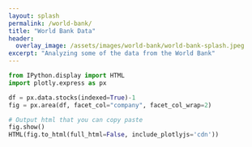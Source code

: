 ```yaml
---
layout: splash
permalink: /world-bank/
title: "World Bank Data"
header:
  overlay_image: /assets/images/world-bank/world-bank-splash.jpeg
excerpt: "Analyzing some of the data from the World Bank"
---
```


```python
from IPython.display import HTML
import plotly.express as px

df = px.data.stocks(indexed=True)-1
fig = px.area(df, facet_col="company", facet_col_wrap=2)

# Output html that you can copy paste
fig.show()
HTML(fig.to_html(full_html=False, include_plotlyjs='cdn'))
```






<div>                        <script type="text/javascript">window.PlotlyConfig = {MathJaxConfig: 'local'};</script>
        <script src="https://cdn.plot.ly/plotly-2.18.2.min.js"></script>                <div id="0274cdd1-fb56-4591-afca-4533780a24d0" class="plotly-graph-div" style="height:100%; width:100%;"></div>            <script type="text/javascript">                                    window.PLOTLYENV=window.PLOTLYENV || {};                                    if (document.getElementById("0274cdd1-fb56-4591-afca-4533780a24d0")) {                    Plotly.newPlot(                        "0274cdd1-fb56-4591-afca-4533780a24d0",                        [{"fillpattern":{"shape":""},"hovertemplate":"company=GOOG<br>date=%{x}<br>value=%{y}<extra></extra>","legendgroup":"GOOG","line":{"color":"#636efa"},"marker":{"symbol":"circle"},"mode":"lines","name":"GOOG","orientation":"v","showlegend":true,"stackgroup":"1","x":["2018-01-01","2018-01-08","2018-01-15","2018-01-22","2018-01-29","2018-02-05","2018-02-12","2018-02-19","2018-02-26","2018-03-05","2018-03-12","2018-03-19","2018-03-26","2018-04-02","2018-04-09","2018-04-16","2018-04-23","2018-04-30","2018-05-07","2018-05-14","2018-05-21","2018-05-28","2018-06-04","2018-06-11","2018-06-18","2018-06-25","2018-07-02","2018-07-09","2018-07-16","2018-07-23","2018-07-30","2018-08-06","2018-08-13","2018-08-20","2018-08-27","2018-09-03","2018-09-10","2018-09-17","2018-09-24","2018-10-01","2018-10-08","2018-10-15","2018-10-22","2018-10-29","2018-11-05","2018-11-12","2018-11-19","2018-11-26","2018-12-03","2018-12-10","2018-12-17","2018-12-24","2018-12-31","2019-01-07","2019-01-14","2019-01-21","2019-01-28","2019-02-04","2019-02-11","2019-02-18","2019-02-25","2019-03-04","2019-03-11","2019-03-18","2019-03-25","2019-04-01","2019-04-08","2019-04-15","2019-04-22","2019-04-29","2019-05-06","2019-05-13","2019-05-20","2019-05-27","2019-06-03","2019-06-10","2019-06-17","2019-06-24","2019-07-01","2019-07-08","2019-07-15","2019-07-22","2019-07-29","2019-08-05","2019-08-12","2019-08-19","2019-08-26","2019-09-02","2019-09-09","2019-09-16","2019-09-23","2019-09-30","2019-10-07","2019-10-14","2019-10-21","2019-10-28","2019-11-04","2019-11-11","2019-11-18","2019-11-25","2019-12-02","2019-12-09","2019-12-16","2019-12-23","2019-12-30"],"xaxis":"x5","y":[0.0,0.01817227834793611,0.03200786645269793,0.0667827833897241,0.008773163655011684,-0.058472326256268414,-0.006740817374609964,0.02228215476410833,-0.021147978573400783,0.05244827309088418,0.03039293124652631,-0.073178895932408,-0.06390675474096619,-0.08636128913858798,-0.06619304620983002,-0.026555273882134744,-0.06548536358991075,-0.049009752937404394,-0.0036017619480828156,-0.03254311318949976,-0.024105628119460376,0.01566825464137711,0.01691118490534982,0.04538982871795949,0.048311151906791805,0.012175357451264412,0.03442118676539718,0.07855889203812083,0.07501161781137511,0.12363120444247033,0.11021291672723321,0.1228237368393843,0.08957294102996549,0.10743678374634658,0.10520486931411543,0.0567939333314087,0.06377983748908722,0.05793707951946647,0.08277763502676638,0.05000770891751638,0.0071219039061158895,-0.005234859425616412,-0.027907069811329177,-0.040318211086946,-0.03273360065927444,-0.03696142432997518,-0.07108314636841939,-0.007076495959582041,-0.05956109450044178,-0.054553047087324,-0.11131071031110962,-0.05910746866094141,-0.028596590159886803,-0.04086265100501085,-0.0036017619480828156,-0.010197499799451948,0.007729802450120227,-0.006504922865553153,0.010360854093262706,0.007385042275841691,0.035165084150587056,0.036371688964584425,0.07460328832645247,0.0936918990354445,0.0644875210162581,0.095188886079836,0.10491459776842582,0.12169875382994033,0.1541874899828073,0.07545616206156902,0.056285930455275635,0.054498670957942696,0.02834253428671918,0.0012701750318930838,-0.032833384735189375,-0.015314411970539954,0.017827518173657353,-0.01934255680470598,0.02663689659393942,0.03871246906203729,0.025285100664744986,0.13443660278592673,0.08324942313762862,0.07782407624223753,0.06837955541728191,0.04450982089962752,0.07790569804679048,0.09317481457000465,0.12459294475006,0.1158561065450241,0.11146492858051271,0.09686727991194721,0.10271900878617002,0.12997288460616896,0.14779132119051952,0.1556027445379411,0.1897426297549989,0.21106304421151711,0.1751993590303178,0.1839271156460469,0.216279741365772,0.2228209905885521,0.2244177626161099,0.2265044859331442,0.21301365800266092],"yaxis":"y5","type":"scatter"},{"fillpattern":{"shape":""},"hovertemplate":"company=AAPL<br>date=%{x}<br>value=%{y}<extra></extra>","legendgroup":"AAPL","line":{"color":"#EF553B"},"marker":{"symbol":"circle"},"mode":"lines","name":"AAPL","orientation":"v","showlegend":true,"stackgroup":"1","x":["2018-01-01","2018-01-08","2018-01-15","2018-01-22","2018-01-29","2018-02-05","2018-02-12","2018-02-19","2018-02-26","2018-03-05","2018-03-12","2018-03-19","2018-03-26","2018-04-02","2018-04-09","2018-04-16","2018-04-23","2018-04-30","2018-05-07","2018-05-14","2018-05-21","2018-05-28","2018-06-04","2018-06-11","2018-06-18","2018-06-25","2018-07-02","2018-07-09","2018-07-16","2018-07-23","2018-07-30","2018-08-06","2018-08-13","2018-08-20","2018-08-27","2018-09-03","2018-09-10","2018-09-17","2018-09-24","2018-10-01","2018-10-08","2018-10-15","2018-10-22","2018-10-29","2018-11-05","2018-11-12","2018-11-19","2018-11-26","2018-12-03","2018-12-10","2018-12-17","2018-12-24","2018-12-31","2019-01-07","2019-01-14","2019-01-21","2019-01-28","2019-02-04","2019-02-11","2019-02-18","2019-02-25","2019-03-04","2019-03-11","2019-03-18","2019-03-25","2019-04-01","2019-04-08","2019-04-15","2019-04-22","2019-04-29","2019-05-06","2019-05-13","2019-05-20","2019-05-27","2019-06-03","2019-06-10","2019-06-17","2019-06-24","2019-07-01","2019-07-08","2019-07-15","2019-07-22","2019-07-29","2019-08-05","2019-08-12","2019-08-19","2019-08-26","2019-09-02","2019-09-09","2019-09-16","2019-09-23","2019-09-30","2019-10-07","2019-10-14","2019-10-21","2019-10-28","2019-11-04","2019-11-11","2019-11-18","2019-11-25","2019-12-02","2019-12-09","2019-12-16","2019-12-23","2019-12-30"],"xaxis":"x6","y":[0.0,0.011942834285714188,0.019771468571428752,-0.019942885714285596,-0.08285714285714285,-0.1062285485714285,-0.014685754285714392,0.0028571428571428914,0.006914325714286074,0.02845711999999989,0.017257165714285705,-0.05748570285714283,-0.04125714857142859,-0.037828542857142766,-0.0015428800000000242,-0.0530285657142856,-0.0724571028571428,0.0504571542857144,0.07765712000000002,0.06462856000000006,0.07760001142857154,0.08708574285714277,0.0954285542857145,0.07908569142857136,0.056685702857142806,0.057771434285714296,0.07411429142857151,0.0933142971428571,0.0939428685714283,0.09131426285714284,0.1885143142857142,0.1858857085714285,0.24331429714285724,0.23520002285714292,0.30074288571428553,0.2645714457142856,0.2790856914285711,0.2437714514285716,0.2899428857142856,0.28165710285714285,0.2692000057142856,0.2531999885714289,0.2360000171428569,0.18559997714285714,0.1684000057142856,0.10588570857142865,-0.015485754285714415,0.020457154285714374,-0.037199971428571565,-0.05440002285714285,-0.13868573714285715,-0.10725716571428567,-0.1528000285714286,-0.12977146857142863,-0.10388567428571427,-0.09851431428571422,-0.04845712000000002,-0.026228548571428423,-0.026171440000000046,-0.011599994285714454,-0.00017142285714277783,-0.011942834285714188,0.06354282857142857,0.09171430285714277,0.0854285542857145,0.12571428571428567,0.1363999714285713,0.1649142914285715,0.16742858857142862,0.20999999999999996,0.12674281714285707,0.08000000000000007,0.02268571999999991,0.0004000399999999349,0.08657139428571448,0.10137145714285722,0.1358857085714289,0.1309714171428571,0.1670285485714289,0.16171430285714283,0.1576571200000001,0.18708574285714286,0.1658285942857145,0.14851431428571416,0.17999999999999994,0.15794285142857167,0.19280002857142864,0.21862854285714306,0.25,0.24417140571428564,0.25040003999999993,0.2971999714285716,0.3497714685714286,0.3509143085714286,0.40902858285714294,0.46182861142857123,0.48651437142857157,0.5186286285714288,0.4958857085714288,0.5271428571428571,0.5469142342857145,0.57228568,0.5968000114285714,0.6559999314285714,0.6779999657142857],"yaxis":"y6","type":"scatter"},{"fillpattern":{"shape":""},"hovertemplate":"company=AMZN<br>date=%{x}<br>value=%{y}<extra></extra>","legendgroup":"AMZN","line":{"color":"#00cc96"},"marker":{"symbol":"circle"},"mode":"lines","name":"AMZN","orientation":"v","showlegend":true,"stackgroup":"1","x":["2018-01-01","2018-01-08","2018-01-15","2018-01-22","2018-01-29","2018-02-05","2018-02-12","2018-02-19","2018-02-26","2018-03-05","2018-03-12","2018-03-19","2018-03-26","2018-04-02","2018-04-09","2018-04-16","2018-04-23","2018-04-30","2018-05-07","2018-05-14","2018-05-21","2018-05-28","2018-06-04","2018-06-11","2018-06-18","2018-06-25","2018-07-02","2018-07-09","2018-07-16","2018-07-23","2018-07-30","2018-08-06","2018-08-13","2018-08-20","2018-08-27","2018-09-03","2018-09-10","2018-09-17","2018-09-24","2018-10-01","2018-10-08","2018-10-15","2018-10-22","2018-10-29","2018-11-05","2018-11-12","2018-11-19","2018-11-26","2018-12-03","2018-12-10","2018-12-17","2018-12-24","2018-12-31","2019-01-07","2019-01-14","2019-01-21","2019-01-28","2019-02-04","2019-02-11","2019-02-18","2019-02-25","2019-03-04","2019-03-11","2019-03-18","2019-03-25","2019-04-01","2019-04-08","2019-04-15","2019-04-22","2019-04-29","2019-05-06","2019-05-13","2019-05-20","2019-05-27","2019-06-03","2019-06-10","2019-06-17","2019-06-24","2019-07-01","2019-07-08","2019-07-15","2019-07-22","2019-07-29","2019-08-05","2019-08-12","2019-08-19","2019-08-26","2019-09-02","2019-09-09","2019-09-16","2019-09-23","2019-09-30","2019-10-07","2019-10-14","2019-10-21","2019-10-28","2019-11-04","2019-11-11","2019-11-18","2019-11-25","2019-12-02","2019-12-09","2019-12-16","2019-12-23","2019-12-30"],"xaxis":"x3","y":[0.0,0.06188061170557568,0.053240428430767706,0.14067562026283875,0.16337433778852284,0.08986767955805264,0.17862076193166665,0.2203654438831366,0.2205688381237838,0.28454854266541796,0.2786826844946546,0.21675321017028315,0.17752245337159578,0.14326273886706065,0.16405781403187003,0.24273066644893193,0.2794473988384474,0.2862244591394254,0.3040906767647622,0.2808711585229775,0.3099809658381354,0.3355191588974509,0.3700554610940725,0.3960736368996989,0.3958296232020404,0.3829181608736414,0.3917291635810911,0.47503946407602715,0.4755844971819587,0.4784890230752108,0.4833867718479574,0.5346502643964448,0.5313308069300795,0.5501814209506477,0.6374944566425169,0.5881591374274802,0.6029011479217037,0.5580080272628667,0.6295946560652816,0.5373757268816928,0.45517187885222343,0.4351741929091779,0.3365524179114776,0.3550368620941855,0.3931936419790223,0.2963616956201691,0.22204146042710993,0.375083410656027,0.32542264113010755,0.29514133017628597,0.12066154725261313,0.2024830385169749,0.28170102329635727,0.3347218697456531,0.3799892040777797,0.359137222458745,0.32306324759917615,0.29213917992898475,0.3081910371293215,0.3273996770823542,0.3600809993969647,0.3186455808291295,0.3931366354548309,0.4357762325393011,0.4487771761299302,0.4947687054188046,0.4994712046698764,0.5146280474808236,0.5869876346023932,0.5966122142724319,0.5376441714819611,0.5205753430783882,0.48337862794256203,0.44415601504927005,0.46771727141272845,0.521120475440709,0.5549896884611636,0.5406137477348341,0.5807068440449401,0.6361032717659916,0.5982882308164057,0.5808207570233568,0.4833460531345568,0.4706054102388,0.4583936118945735,0.4234505212166575,0.44514865460628594,0.4917015048118829,0.4964446227063888,0.4596872708598625,0.40378633023350075,0.4153391824933792,0.4090502488441077,0.42986965565513735,0.4329774757190701,0.4574742658589632,0.4529508300158951,0.4152089825177483,0.4202775515367141,0.46508943409510595,0.425061388144621,0.4326601685000062,0.4534552436648156,0.5212262445137299,0.5033600268883931],"yaxis":"y3","type":"scatter"},{"fillpattern":{"shape":""},"hovertemplate":"company=FB<br>date=%{x}<br>value=%{y}<extra></extra>","legendgroup":"FB","line":{"color":"#ab63fa"},"marker":{"symbol":"circle"},"mode":"lines","name":"FB","orientation":"v","showlegend":true,"stackgroup":"1","x":["2018-01-01","2018-01-08","2018-01-15","2018-01-22","2018-01-29","2018-02-05","2018-02-12","2018-02-19","2018-02-26","2018-03-05","2018-03-12","2018-03-19","2018-03-26","2018-04-02","2018-04-09","2018-04-16","2018-04-23","2018-04-30","2018-05-07","2018-05-14","2018-05-21","2018-05-28","2018-06-04","2018-06-11","2018-06-18","2018-06-25","2018-07-02","2018-07-09","2018-07-16","2018-07-23","2018-07-30","2018-08-06","2018-08-13","2018-08-20","2018-08-27","2018-09-03","2018-09-10","2018-09-17","2018-09-24","2018-10-01","2018-10-08","2018-10-15","2018-10-22","2018-10-29","2018-11-05","2018-11-12","2018-11-19","2018-11-26","2018-12-03","2018-12-10","2018-12-17","2018-12-24","2018-12-31","2019-01-07","2019-01-14","2019-01-21","2019-01-28","2019-02-04","2019-02-11","2019-02-18","2019-02-25","2019-03-04","2019-03-11","2019-03-18","2019-03-25","2019-04-01","2019-04-08","2019-04-15","2019-04-22","2019-04-29","2019-05-06","2019-05-13","2019-05-20","2019-05-27","2019-06-03","2019-06-10","2019-06-17","2019-06-24","2019-07-01","2019-07-08","2019-07-15","2019-07-22","2019-07-29","2019-08-05","2019-08-12","2019-08-19","2019-08-26","2019-09-02","2019-09-09","2019-09-16","2019-09-23","2019-09-30","2019-10-07","2019-10-14","2019-10-21","2019-10-28","2019-11-04","2019-11-11","2019-11-18","2019-11-25","2019-12-02","2019-12-09","2019-12-16","2019-12-23","2019-12-30"],"xaxis":"x4","y":[0.0,-0.04003216890450645,-0.029756557781432602,0.016858409948351527,0.018356932779547197,-0.05747928635335442,-0.050789428393168023,-0.01905278504513419,-0.054749856416916765,-0.008670109435265583,-0.00941937352680644,-0.1469628371325823,-0.14482211469664086,-0.1586834789826017,-0.11950763330454484,-0.11008834005603407,-0.07096606676052242,-0.05480334316927982,0.0007492587396544792,-0.022317435729705237,-0.010329183505619177,0.03821246331669892,0.012041744328335824,0.04816697731334307,0.07968958266985537,0.03997859652196101,0.08766384519142045,0.1095531193079009,0.12357503483302001,-0.06400859842626938,-0.048541646822317985,-0.035268990036853576,-0.06984213316000643,-0.06529307791405703,-0.05951302993268304,-0.12742848400015583,-0.13128176725881402,-0.12801719150065216,-0.11982873043097464,-0.1579877069953104,-0.17720096300130705,-0.17554188893095357,-0.22199630542157978,-0.19534385243744656,-0.22419051460988437,-0.25325130040402566,-0.29499603013124875,-0.24747125242265178,-0.264543785992707,-0.2290072605081961,-0.33128181435541404,-0.287128751818183,-0.26170729156947425,-0.23039872420448304,-0.19700300678609572,-0.2025154390415166,-0.11313887247078813,-0.10446884331381823,-0.13031846517575174,-0.13358312121220917,-0.1314958855286309,-0.09232003985057402,-0.1116939220221379,-0.12047101566590279,-0.1078940505894338,-0.0595665220369328,-0.041477119353156455,-0.04586570363824338,0.024832747396325905,0.046133233734014345,0.007974257169678589,-0.008295439926290449,-0.03098746488667481,-0.05020072089267158,-0.07225046597001439,-0.029542434159729236,0.022959555056155434,0.032914069052799366,0.051110450593188306,0.09644093348329874,0.06160018533796552,0.06903930203780662,0.011613582715110926,0.005351886368149206,-0.016858490226647427,-0.04870219806147602,-0.006315268729507051,0.003425201923729082,0.0018196199576252514,0.016483740439376726,-0.052180892089454756,-0.034252120923132345,-0.014236039146822366,-0.005351886368149206,0.0055659243596704044,0.036232211841620066,0.021353973090051603,0.04415306253723106,0.06406208517863243,0.07915436192172232,0.0759967703720601,0.038854668273331505,0.1040941738048431,0.11372758532317095,0.09847467706262769],"yaxis":"y4","type":"scatter"},{"fillpattern":{"shape":""},"hovertemplate":"company=NFLX<br>date=%{x}<br>value=%{y}<extra></extra>","legendgroup":"NFLX","line":{"color":"#FFA15A"},"marker":{"symbol":"circle"},"mode":"lines","name":"NFLX","orientation":"v","showlegend":true,"stackgroup":"1","x":["2018-01-01","2018-01-08","2018-01-15","2018-01-22","2018-01-29","2018-02-05","2018-02-12","2018-02-19","2018-02-26","2018-03-05","2018-03-12","2018-03-19","2018-03-26","2018-04-02","2018-04-09","2018-04-16","2018-04-23","2018-04-30","2018-05-07","2018-05-14","2018-05-21","2018-05-28","2018-06-04","2018-06-11","2018-06-18","2018-06-25","2018-07-02","2018-07-09","2018-07-16","2018-07-23","2018-07-30","2018-08-06","2018-08-13","2018-08-20","2018-08-27","2018-09-03","2018-09-10","2018-09-17","2018-09-24","2018-10-01","2018-10-08","2018-10-15","2018-10-22","2018-10-29","2018-11-05","2018-11-12","2018-11-19","2018-11-26","2018-12-03","2018-12-10","2018-12-17","2018-12-24","2018-12-31","2019-01-07","2019-01-14","2019-01-21","2019-01-28","2019-02-04","2019-02-11","2019-02-18","2019-02-25","2019-03-04","2019-03-11","2019-03-18","2019-03-25","2019-04-01","2019-04-08","2019-04-15","2019-04-22","2019-04-29","2019-05-06","2019-05-13","2019-05-20","2019-05-27","2019-06-03","2019-06-10","2019-06-17","2019-06-24","2019-07-01","2019-07-08","2019-07-15","2019-07-22","2019-07-29","2019-08-05","2019-08-12","2019-08-19","2019-08-26","2019-09-02","2019-09-09","2019-09-16","2019-09-23","2019-09-30","2019-10-07","2019-10-14","2019-10-21","2019-10-28","2019-11-04","2019-11-11","2019-11-18","2019-11-25","2019-12-02","2019-12-09","2019-12-16","2019-12-23","2019-12-30"],"xaxis":"x","y":[0.0,0.05352631426433829,0.04985952545693784,0.30768131559404477,0.2735367714287169,0.18800892928213409,0.3263487897912096,0.3616362026373592,0.4336396058469547,0.5783608462698024,0.5165008067883996,0.4331158380609592,0.406495542490225,0.375541688281783,0.48411822743658695,0.5608837620628662,0.4846421380865249,0.5243106261176576,0.5546453794312736,0.5437877293254985,0.6728891882258874,0.7140339274719294,0.7170817582484463,0.8666603250949969,0.9576645850358447,0.8640410670974561,0.9441401508609899,0.884851557577705,0.7193674908479577,0.6915566576609209,0.6338396487013751,0.6470783692776241,0.50854798541483,0.7087480282692504,0.7509404459512254,0.6604599490342411,0.7360826197418304,0.720034255916133,0.7816562507344105,0.6731749018244944,0.6170293343247459,0.5842183202957685,0.4278298007564696,0.4719748494696214,0.4451640257830367,0.3629695899097676,0.23253488660091248,0.3625886860662726,0.2626315952514029,0.2707271281792676,0.17334155499448678,0.2194865512765718,0.4170674789973934,0.6076479259096166,0.6148387919701228,0.6098384682642397,0.6184103905326357,0.6551740498315624,0.6994618148611409,0.7287488945009553,0.7016048311442251,0.6648411718452985,0.7213199790151921,0.7191771103581814,0.6979855684083631,0.7405113638622944,0.6721748970861734,0.7160340845746449,0.7850849901165535,0.8335634546034707,0.7193199695385504,0.6879375377890014,0.6876518241903944,0.6347444679569396,0.7185103405278743,0.6178389585732904,0.7582264974944879,0.7492261453110591,0.8122290534732837,0.7774655512770718,0.5005476379697218,0.5990284823318142,0.5183102976734539,0.47116522522107696,0.4419733358261506,0.38787558960246726,0.3988761036507431,0.38182773508672496,0.4007809276446279,0.2893470810670251,0.2528214711933554,0.2990618720162419,0.347349808387309,0.31101472186735757,0.31825325210121314,0.3658269020946976,0.388494690497293,0.4049716271019663,0.4785466146353017,0.4984522906221185,0.4636411194904255,0.42149622787998897,0.6043620457078422,0.5671698088678081,0.5408828958311611],"yaxis":"y","type":"scatter"},{"fillpattern":{"shape":""},"hovertemplate":"company=MSFT<br>date=%{x}<br>value=%{y}<extra></extra>","legendgroup":"MSFT","line":{"color":"#19d3f3"},"marker":{"symbol":"circle"},"mode":"lines","name":"MSFT","orientation":"v","showlegend":true,"stackgroup":"1","x":["2018-01-01","2018-01-08","2018-01-15","2018-01-22","2018-01-29","2018-02-05","2018-02-12","2018-02-19","2018-02-26","2018-03-05","2018-03-12","2018-03-19","2018-03-26","2018-04-02","2018-04-09","2018-04-16","2018-04-23","2018-04-30","2018-05-07","2018-05-14","2018-05-21","2018-05-28","2018-06-04","2018-06-11","2018-06-18","2018-06-25","2018-07-02","2018-07-09","2018-07-16","2018-07-23","2018-07-30","2018-08-06","2018-08-13","2018-08-20","2018-08-27","2018-09-03","2018-09-10","2018-09-17","2018-09-24","2018-10-01","2018-10-08","2018-10-15","2018-10-22","2018-10-29","2018-11-05","2018-11-12","2018-11-19","2018-11-26","2018-12-03","2018-12-10","2018-12-17","2018-12-24","2018-12-31","2019-01-07","2019-01-14","2019-01-21","2019-01-28","2019-02-04","2019-02-11","2019-02-18","2019-02-25","2019-03-04","2019-03-11","2019-03-18","2019-03-25","2019-04-01","2019-04-08","2019-04-15","2019-04-22","2019-04-29","2019-05-06","2019-05-13","2019-05-20","2019-05-27","2019-06-03","2019-06-10","2019-06-17","2019-06-24","2019-07-01","2019-07-08","2019-07-15","2019-07-22","2019-07-29","2019-08-05","2019-08-12","2019-08-19","2019-08-26","2019-09-02","2019-09-09","2019-09-16","2019-09-23","2019-09-30","2019-10-07","2019-10-14","2019-10-21","2019-10-28","2019-11-04","2019-11-11","2019-11-18","2019-11-25","2019-12-02","2019-12-09","2019-12-16","2019-12-23","2019-12-30"],"xaxis":"x2","y":[0.0,0.01598816156053595,0.020523845775624494,0.06656078769563911,0.0407075282751439,-0.00011341421672717011,0.04320215345952705,0.06656078769563911,0.05510829901103742,0.09468192324114022,0.07268393077029289,-0.011452568058678558,0.034924537137440925,0.02313188517673459,0.05544846228714251,0.07721961498538121,0.08651772113578127,0.07903392495670869,0.10783529634118838,0.09264087554958889,0.11531918323349166,0.14287332706943356,0.15239817094005725,0.1353894401771305,0.13856448262695342,0.11815397169397968,0.14706884800841702,0.19548698955693422,0.20501184476671153,0.2210000857013248,0.22508219242358107,0.23596776877270043,0.2198661929954373,0.22916429914583736,0.27372717374470623,0.22700982589840502,0.28551990507948943,0.29561174065967233,0.2968590589214408,0.2714592862805467,0.2424310864626129,0.23211250182305232,0.21283588359596584,0.20376461721817396,0.2424310864626129,0.22791698088406886,0.16872658648992878,0.2573987581948347,0.18857010571334354,0.20229047052295113,0.1138451159123457,0.13833764285434524,0.15579995111010447,0.1656650489700635,0.2213402489774292,0.2152170945636216,0.16543822053660917,0.19820836380069462,0.22712324011513219,0.25830591318049856,0.27599497049563504,0.2530899137523548,0.31432136717719983,0.32724799121787074,0.33733982679805363,0.3594511427723972,0.3714706231665581,0.3989114434990031,0.47284268119191086,0.4616168621926098,0.44154659390981754,0.4522055119127899,0.43145475832963465,0.4024265471725468,0.4899647467974879,0.5018708923489987,0.5531239130712344,0.518993128041884,0.5541444028995486,0.5750084006121237,0.5491551411916282,0.6026759586647925,0.5523300929282209,0.5615149549492018,0.5435990692006107,0.5125297196387406,0.5632157599905712,0.5772763674503605,0.5570926849508404,0.5811316344000079,0.5617416132953483,0.5661638719545554,0.5838529292696919,0.5581131747791548,0.5957590748212025,0.6296632015044059,0.6550629741453009,0.7005329130166025,0.6962239778608914,0.7165211652903694,0.7207165955161221,0.7522394318575931,0.7848962516181823,0.8024719740906685,0.7881845268582712],"yaxis":"y2","type":"scatter"}],                        {"template":{"data":{"histogram2dcontour":[{"type":"histogram2dcontour","colorbar":{"outlinewidth":0,"ticks":""},"colorscale":[[0.0,"#0d0887"],[0.1111111111111111,"#46039f"],[0.2222222222222222,"#7201a8"],[0.3333333333333333,"#9c179e"],[0.4444444444444444,"#bd3786"],[0.5555555555555556,"#d8576b"],[0.6666666666666666,"#ed7953"],[0.7777777777777778,"#fb9f3a"],[0.8888888888888888,"#fdca26"],[1.0,"#f0f921"]]}],"choropleth":[{"type":"choropleth","colorbar":{"outlinewidth":0,"ticks":""}}],"histogram2d":[{"type":"histogram2d","colorbar":{"outlinewidth":0,"ticks":""},"colorscale":[[0.0,"#0d0887"],[0.1111111111111111,"#46039f"],[0.2222222222222222,"#7201a8"],[0.3333333333333333,"#9c179e"],[0.4444444444444444,"#bd3786"],[0.5555555555555556,"#d8576b"],[0.6666666666666666,"#ed7953"],[0.7777777777777778,"#fb9f3a"],[0.8888888888888888,"#fdca26"],[1.0,"#f0f921"]]}],"heatmap":[{"type":"heatmap","colorbar":{"outlinewidth":0,"ticks":""},"colorscale":[[0.0,"#0d0887"],[0.1111111111111111,"#46039f"],[0.2222222222222222,"#7201a8"],[0.3333333333333333,"#9c179e"],[0.4444444444444444,"#bd3786"],[0.5555555555555556,"#d8576b"],[0.6666666666666666,"#ed7953"],[0.7777777777777778,"#fb9f3a"],[0.8888888888888888,"#fdca26"],[1.0,"#f0f921"]]}],"heatmapgl":[{"type":"heatmapgl","colorbar":{"outlinewidth":0,"ticks":""},"colorscale":[[0.0,"#0d0887"],[0.1111111111111111,"#46039f"],[0.2222222222222222,"#7201a8"],[0.3333333333333333,"#9c179e"],[0.4444444444444444,"#bd3786"],[0.5555555555555556,"#d8576b"],[0.6666666666666666,"#ed7953"],[0.7777777777777778,"#fb9f3a"],[0.8888888888888888,"#fdca26"],[1.0,"#f0f921"]]}],"contourcarpet":[{"type":"contourcarpet","colorbar":{"outlinewidth":0,"ticks":""}}],"contour":[{"type":"contour","colorbar":{"outlinewidth":0,"ticks":""},"colorscale":[[0.0,"#0d0887"],[0.1111111111111111,"#46039f"],[0.2222222222222222,"#7201a8"],[0.3333333333333333,"#9c179e"],[0.4444444444444444,"#bd3786"],[0.5555555555555556,"#d8576b"],[0.6666666666666666,"#ed7953"],[0.7777777777777778,"#fb9f3a"],[0.8888888888888888,"#fdca26"],[1.0,"#f0f921"]]}],"surface":[{"type":"surface","colorbar":{"outlinewidth":0,"ticks":""},"colorscale":[[0.0,"#0d0887"],[0.1111111111111111,"#46039f"],[0.2222222222222222,"#7201a8"],[0.3333333333333333,"#9c179e"],[0.4444444444444444,"#bd3786"],[0.5555555555555556,"#d8576b"],[0.6666666666666666,"#ed7953"],[0.7777777777777778,"#fb9f3a"],[0.8888888888888888,"#fdca26"],[1.0,"#f0f921"]]}],"mesh3d":[{"type":"mesh3d","colorbar":{"outlinewidth":0,"ticks":""}}],"scatter":[{"fillpattern":{"fillmode":"overlay","size":10,"solidity":0.2},"type":"scatter"}],"parcoords":[{"type":"parcoords","line":{"colorbar":{"outlinewidth":0,"ticks":""}}}],"scatterpolargl":[{"type":"scatterpolargl","marker":{"colorbar":{"outlinewidth":0,"ticks":""}}}],"bar":[{"error_x":{"color":"#2a3f5f"},"error_y":{"color":"#2a3f5f"},"marker":{"line":{"color":"#E5ECF6","width":0.5},"pattern":{"fillmode":"overlay","size":10,"solidity":0.2}},"type":"bar"}],"scattergeo":[{"type":"scattergeo","marker":{"colorbar":{"outlinewidth":0,"ticks":""}}}],"scatterpolar":[{"type":"scatterpolar","marker":{"colorbar":{"outlinewidth":0,"ticks":""}}}],"histogram":[{"marker":{"pattern":{"fillmode":"overlay","size":10,"solidity":0.2}},"type":"histogram"}],"scattergl":[{"type":"scattergl","marker":{"colorbar":{"outlinewidth":0,"ticks":""}}}],"scatter3d":[{"type":"scatter3d","line":{"colorbar":{"outlinewidth":0,"ticks":""}},"marker":{"colorbar":{"outlinewidth":0,"ticks":""}}}],"scattermapbox":[{"type":"scattermapbox","marker":{"colorbar":{"outlinewidth":0,"ticks":""}}}],"scatterternary":[{"type":"scatterternary","marker":{"colorbar":{"outlinewidth":0,"ticks":""}}}],"scattercarpet":[{"type":"scattercarpet","marker":{"colorbar":{"outlinewidth":0,"ticks":""}}}],"carpet":[{"aaxis":{"endlinecolor":"#2a3f5f","gridcolor":"white","linecolor":"white","minorgridcolor":"white","startlinecolor":"#2a3f5f"},"baxis":{"endlinecolor":"#2a3f5f","gridcolor":"white","linecolor":"white","minorgridcolor":"white","startlinecolor":"#2a3f5f"},"type":"carpet"}],"table":[{"cells":{"fill":{"color":"#EBF0F8"},"line":{"color":"white"}},"header":{"fill":{"color":"#C8D4E3"},"line":{"color":"white"}},"type":"table"}],"barpolar":[{"marker":{"line":{"color":"#E5ECF6","width":0.5},"pattern":{"fillmode":"overlay","size":10,"solidity":0.2}},"type":"barpolar"}],"pie":[{"automargin":true,"type":"pie"}]},"layout":{"autotypenumbers":"strict","colorway":["#636efa","#EF553B","#00cc96","#ab63fa","#FFA15A","#19d3f3","#FF6692","#B6E880","#FF97FF","#FECB52"],"font":{"color":"#2a3f5f"},"hovermode":"closest","hoverlabel":{"align":"left"},"paper_bgcolor":"white","plot_bgcolor":"#E5ECF6","polar":{"bgcolor":"#E5ECF6","angularaxis":{"gridcolor":"white","linecolor":"white","ticks":""},"radialaxis":{"gridcolor":"white","linecolor":"white","ticks":""}},"ternary":{"bgcolor":"#E5ECF6","aaxis":{"gridcolor":"white","linecolor":"white","ticks":""},"baxis":{"gridcolor":"white","linecolor":"white","ticks":""},"caxis":{"gridcolor":"white","linecolor":"white","ticks":""}},"coloraxis":{"colorbar":{"outlinewidth":0,"ticks":""}},"colorscale":{"sequential":[[0.0,"#0d0887"],[0.1111111111111111,"#46039f"],[0.2222222222222222,"#7201a8"],[0.3333333333333333,"#9c179e"],[0.4444444444444444,"#bd3786"],[0.5555555555555556,"#d8576b"],[0.6666666666666666,"#ed7953"],[0.7777777777777778,"#fb9f3a"],[0.8888888888888888,"#fdca26"],[1.0,"#f0f921"]],"sequentialminus":[[0.0,"#0d0887"],[0.1111111111111111,"#46039f"],[0.2222222222222222,"#7201a8"],[0.3333333333333333,"#9c179e"],[0.4444444444444444,"#bd3786"],[0.5555555555555556,"#d8576b"],[0.6666666666666666,"#ed7953"],[0.7777777777777778,"#fb9f3a"],[0.8888888888888888,"#fdca26"],[1.0,"#f0f921"]],"diverging":[[0,"#8e0152"],[0.1,"#c51b7d"],[0.2,"#de77ae"],[0.3,"#f1b6da"],[0.4,"#fde0ef"],[0.5,"#f7f7f7"],[0.6,"#e6f5d0"],[0.7,"#b8e186"],[0.8,"#7fbc41"],[0.9,"#4d9221"],[1,"#276419"]]},"xaxis":{"gridcolor":"white","linecolor":"white","ticks":"","title":{"standoff":15},"zerolinecolor":"white","automargin":true,"zerolinewidth":2},"yaxis":{"gridcolor":"white","linecolor":"white","ticks":"","title":{"standoff":15},"zerolinecolor":"white","automargin":true,"zerolinewidth":2},"scene":{"xaxis":{"backgroundcolor":"#E5ECF6","gridcolor":"white","linecolor":"white","showbackground":true,"ticks":"","zerolinecolor":"white","gridwidth":2},"yaxis":{"backgroundcolor":"#E5ECF6","gridcolor":"white","linecolor":"white","showbackground":true,"ticks":"","zerolinecolor":"white","gridwidth":2},"zaxis":{"backgroundcolor":"#E5ECF6","gridcolor":"white","linecolor":"white","showbackground":true,"ticks":"","zerolinecolor":"white","gridwidth":2}},"shapedefaults":{"line":{"color":"#2a3f5f"}},"annotationdefaults":{"arrowcolor":"#2a3f5f","arrowhead":0,"arrowwidth":1},"geo":{"bgcolor":"white","landcolor":"#E5ECF6","subunitcolor":"white","showland":true,"showlakes":true,"lakecolor":"white"},"title":{"x":0.05},"mapbox":{"style":"light"}}},"xaxis":{"anchor":"y","domain":[0.0,0.49],"title":{"text":"date"}},"yaxis":{"anchor":"x","domain":[0.0,0.2866666666666666],"title":{"text":"value"}},"xaxis2":{"anchor":"y2","domain":[0.51,1.0],"matches":"x","title":{"text":"date"}},"yaxis2":{"anchor":"x2","domain":[0.0,0.2866666666666666],"matches":"y","showticklabels":false},"xaxis3":{"anchor":"y3","domain":[0.0,0.49],"matches":"x","showticklabels":false},"yaxis3":{"anchor":"x3","domain":[0.35666666666666663,0.6433333333333333],"matches":"y","title":{"text":"value"}},"xaxis4":{"anchor":"y4","domain":[0.51,1.0],"matches":"x","showticklabels":false},"yaxis4":{"anchor":"x4","domain":[0.35666666666666663,0.6433333333333333],"matches":"y","showticklabels":false},"xaxis5":{"anchor":"y5","domain":[0.0,0.49],"matches":"x","showticklabels":false},"yaxis5":{"anchor":"x5","domain":[0.7133333333333333,0.9999999999999999],"matches":"y","title":{"text":"value"}},"xaxis6":{"anchor":"y6","domain":[0.51,1.0],"matches":"x","showticklabels":false},"yaxis6":{"anchor":"x6","domain":[0.7133333333333333,0.9999999999999999],"matches":"y","showticklabels":false},"annotations":[{"font":{},"showarrow":false,"text":"company=NFLX","x":0.245,"xanchor":"center","xref":"paper","y":0.2866666666666666,"yanchor":"bottom","yref":"paper"},{"font":{},"showarrow":false,"text":"company=MSFT","x":0.755,"xanchor":"center","xref":"paper","y":0.2866666666666666,"yanchor":"bottom","yref":"paper"},{"font":{},"showarrow":false,"text":"company=AMZN","x":0.245,"xanchor":"center","xref":"paper","y":0.6433333333333333,"yanchor":"bottom","yref":"paper"},{"font":{},"showarrow":false,"text":"company=FB","x":0.755,"xanchor":"center","xref":"paper","y":0.6433333333333333,"yanchor":"bottom","yref":"paper"},{"font":{},"showarrow":false,"text":"company=GOOG","x":0.245,"xanchor":"center","xref":"paper","y":0.9999999999999999,"yanchor":"bottom","yref":"paper"},{"font":{},"showarrow":false,"text":"company=AAPL","x":0.755,"xanchor":"center","xref":"paper","y":0.9999999999999999,"yanchor":"bottom","yref":"paper"}],"legend":{"title":{"text":"company"},"tracegroupgap":0},"margin":{"t":60}},                        {"responsive": true}                    )                };                            </script>        </div>



